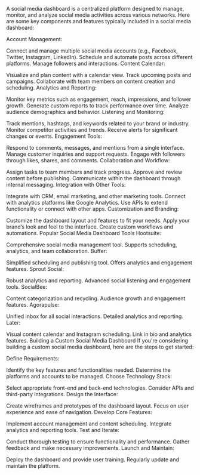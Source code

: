A social media dashboard is a centralized platform designed to manage, monitor, and analyze social media activities across various networks. Here are some key components and features typically included in a social media dashboard:

Account Management:

Connect and manage multiple social media accounts (e.g., Facebook, Twitter, Instagram, LinkedIn).
Schedule and automate posts across different platforms.
Manage followers and interactions.
Content Calendar:

Visualize and plan content with a calendar view.
Track upcoming posts and campaigns.
Collaborate with team members on content creation and scheduling.
Analytics and Reporting:

Monitor key metrics such as engagement, reach, impressions, and follower growth.
Generate custom reports to track performance over time.
Analyze audience demographics and behavior.
Listening and Monitoring:

Track mentions, hashtags, and keywords related to your brand or industry.
Monitor competitor activities and trends.
Receive alerts for significant changes or events.
Engagement Tools:

Respond to comments, messages, and mentions from a single interface.
Manage customer inquiries and support requests.
Engage with followers through likes, shares, and comments.
Collaboration and Workflow:

Assign tasks to team members and track progress.
Approve and review content before publishing.
Communicate within the dashboard through internal messaging.
Integration with Other Tools:

Integrate with CRM, email marketing, and other marketing tools.
Connect with analytics platforms like Google Analytics.
Use APIs to extend functionality or connect with other apps.
Customization and Branding:

Customize the dashboard layout and features to fit your needs.
Apply your brand’s look and feel to the interface.
Create custom workflows and automations.
Popular Social Media Dashboard Tools
Hootsuite:

Comprehensive social media management tool.
Supports scheduling, analytics, and team collaboration.
Buffer:

Simplified scheduling and publishing tool.
Offers analytics and engagement features.
Sprout Social:

Robust analytics and reporting.
Advanced social listening and engagement tools.
SocialBee:

Content categorization and recycling.
Audience growth and engagement features.
Agorapulse:

Unified inbox for all social interactions.
Detailed analytics and reporting.
Later:

Visual content calendar and Instagram scheduling.
Link in bio and analytics features.
Building a Custom Social Media Dashboard
If you're considering building a custom social media dashboard, here are the steps to get started:

Define Requirements:

Identify the key features and functionalities needed.
Determine the platforms and accounts to be managed.
Choose Technology Stack:

Select appropriate front-end and back-end technologies.
Consider APIs and third-party integrations.
Design the Interface:

Create wireframes and prototypes of the dashboard layout.
Focus on user experience and ease of navigation.
Develop Core Features:

Implement account management and content scheduling.
Integrate analytics and reporting tools.
Test and Iterate:

Conduct thorough testing to ensure functionality and performance.
Gather feedback and make necessary improvements.
Launch and Maintain:

Deploy the dashboard and provide user training.
Regularly update and maintain the platform.
